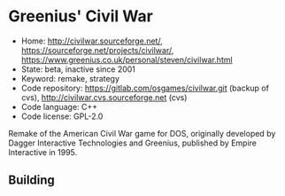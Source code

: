 # Greenius' Civil War

- Home: http://civilwar.sourceforge.net/, https://sourceforge.net/projects/civilwar/, https://www.greenius.co.uk/personal/steven/civilwar.html
- State: beta, inactive since 2001
- Keyword: remake, strategy
- Code repository: https://gitlab.com/osgames/civilwar.git (backup of cvs), http://civilwar.cvs.sourceforge.net (cvs)
- Code language: C++
- Code license: GPL-2.0

Remake of the American Civil War game for DOS, originally developed by Dagger Interactive Technologies and Greenius, published by Empire Interactive in 1995.

## Building
